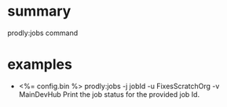 # summary

prodly:jobs command

# examples

- <%= config.bin %> prodly:jobs -j jobId -u FixesScratchOrg -v MainDevHub
  Print the job status for the provided job Id.
